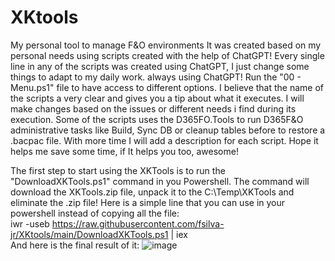 # XKtools
My personal tool to manage F&amp;O environments
It was created based on my personal needs using scripts created with the help of ChatGPT!
Every single line in any of the scripts was created using ChatGPT, I just change some things to adapt to my daily work. always using ChatGPT!
Run the "00 - Menu.ps1" file to have access to different options. I believe that the name of the scripts a very clear and gives you a tip about what it executes.
I will make changes based on the issues or different needs i find during its execution.
Some of the scripts uses the D365FO.Tools to run D365F&O administrative tasks like Build, Sync DB or cleanup tables before to restore a .bacpac file.
With more time I will add a description for each script.
Hope it helps me save some time, if It helps you too, awesome!

The first step to start using the XKTools is to run the "DownloadXKTools.ps1" command in you Powershell. The command will download the XKTools.zip file, unpack it to the C:\Temp\XKTools and eliminate the .zip file!
Here is a simple line that you can use in your powershell instead of copying all the file:<br/>
iwr -useb https://raw.githubusercontent.com/fsilva-jr/XKtools/main/DownloadXKTools.ps1 | iex <br/>
And here is the final result of it:
 ![image](https://github.com/user-attachments/assets/cc1a3027-a001-44b8-bfa9-a3779810ff59)

